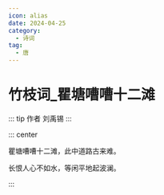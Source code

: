 ```yaml
---
icon: alias
date: 2024-04-25
category:
  - 诗词
tag:
  - 唐
---
```


# 竹枝词_瞿塘嘈嘈十二滩

<!-- more -->

::: tip 作者
刘禹锡
:::


::: center

瞿塘嘈嘈十二滩，此中道路古来难。

长恨人心不如水，等闲平地起波澜。

:::